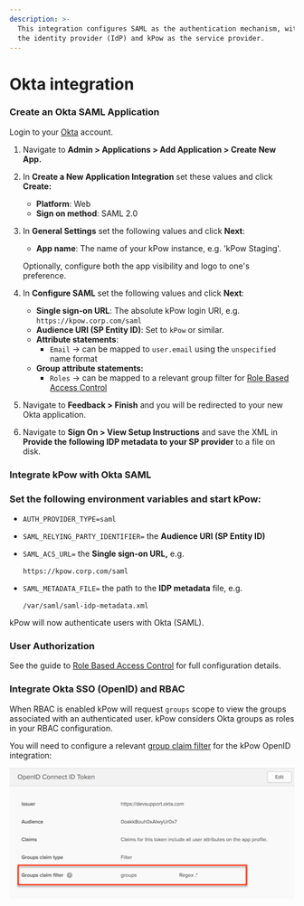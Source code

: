```yaml
---
description: >-
  This integration configures SAML as the authentication mechanism, with Okta as
  the identity provider (IdP) and kPow as the service provider.
---
```


# Okta integration

### Create an Okta SAML Application

Login to your [Okta](https://okta.com/) account.

1. Navigate to **Admin &gt; Applications &gt; Add Application &gt; Create New App.**
2. In **Create a New Application Integration** set these values and click **Create:**
   * **Platform**: Web
   * **Sign on method**: SAML 2.0
3. In **General Settings** set the following values and click **Next**:

   * **App name**: The name of your kPow instance, e.g. 'kPow Staging'.

   Optionally, configure both the app visibility and logo to one's preference.

4. In **Configure SAML** set the following values and click **Next**:
   * **Single sign-on URL**: The absolute kPow login URI, e.g. `https://kpow.corp.com/saml`
   * **Audience URI \(SP Entity ID\)**: Set to `kPow` or similar.
   * **Attribute statements**:
     * `Email` -&gt; can be mapped to `user.email` using the `unspecified` name format
   * **Group attribute statements:**
     * `Roles` -&gt; can be mapped to a relevant group filter for [Role Based Access Control](https://support.operatr.io/hc/en-us/articles/900002019823)
5. Navigate to **Feedback &gt; Finish** and you will be redirected to your new Okta application.
6. Navigate to  **Sign On &gt; View Setup Instructions** and save the XML in **Provide the following IDP metadata to your SP provider** to a file on disk. 

### Integrate kPow with Okta SAML

### Set the following environment variables and start kPow:

* `AUTH_PROVIDER_TYPE=saml`
* `SAML_RELYING_PARTY_IDENTIFIER=` the **Audience URI \(SP Entity ID\)**
* `SAML_ACS_URL=` the **Single sign-on URL,** e.g.

  ```text
  https://kpow.corp.com/saml
  ```

* `SAML_METADATA_FILE=` the path to the **IDP metadata** file, e.g.

  ```text
  /var/saml/saml-idp-metadata.xml
  ```

kPow will now authenticate users with Okta \(SAML\).  


### User Authorization

See the guide to [Role Based Access Control](../../authorization/role-based-access-control.md) for full configuration details.

### Integrate Okta SSO \(OpenID\) and RBAC

When RBAC is enabled kPow will request `groups` scope to view the groups associated with an authenticated user. kPow considers Okta groups as roles in your RBAC configuration.

You will need to configure a relevant [group claim filter](https://developer.okta.com/docs/guides/customize-tokens-returned-from-okta/create-groups-claim/) for the kPow OpenID integration:

![](../../.gitbook/assets/rbac-okta-group-filter.png)

